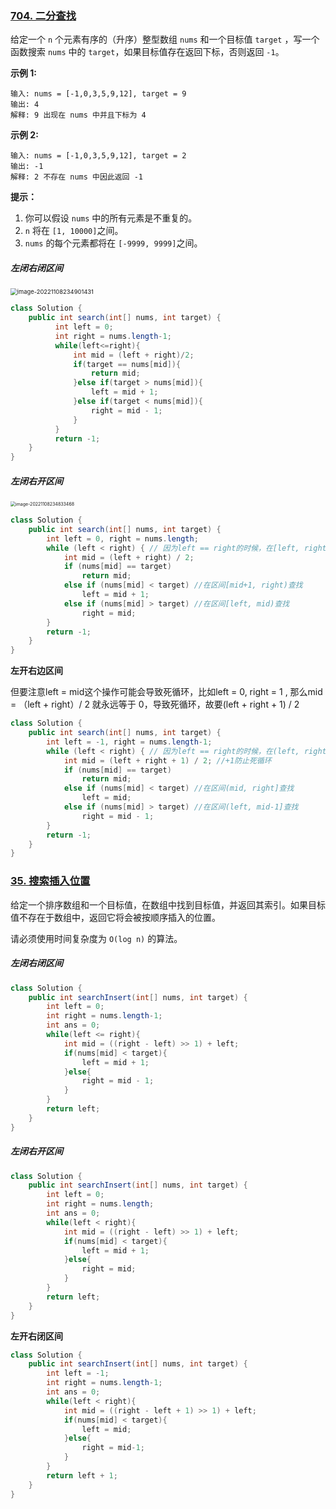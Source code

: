 ### [704. 二分查找](https://leetcode.cn/problems/binary-search/)

给定一个 `n` 个元素有序的（升序）整型数组 `nums` 和一个目标值 `target`  ，写一个函数搜索 `nums` 中的 `target`，如果目标值存在返回下标，否则返回 `-1`。


 **示例 1:**

```
输入: nums = [-1,0,3,5,9,12], target = 9
输出: 4
解释: 9 出现在 nums 中并且下标为 4
```

**示例 2:**

```
输入: nums = [-1,0,3,5,9,12], target = 2
输出: -1
解释: 2 不存在 nums 中因此返回 -1
```

 

**提示：**

1. 你可以假设 `nums` 中的所有元素是不重复的。
2. `n` 将在 `[1, 10000]`之间。
3. `nums` 的每个元素都将在 `[-9999, 9999]`之间。



##### 左闭右闭区间

<img src="https://palepics.oss-cn-guangzhou.aliyuncs.com/img/image-20221108234901431.png" alt="image-20221108234901431" style="zoom:67%;" />

```java
class Solution {
    public int search(int[] nums, int target) {
          int left = 0;
          int right = nums.length-1;
          while(left<=right){
              int mid = (left + right)/2;
              if(target == nums[mid]){
                  return mid;
              }else if(target > nums[mid]){
                  left = mid + 1;
              }else if(target < nums[mid]){
                  right = mid - 1;
              }
          }
          return -1;
    }
}
```





##### 左闭右开区间

<img src="https://palepics.oss-cn-guangzhou.aliyuncs.com/img/image-20221108234833468.png" alt="image-20221108234833468" style="zoom: 50%;" />



```java
class Solution {
    public int search(int[] nums, int target) {
        int left = 0, right = nums.length;
        while (left < right) { // 因为left == right的时候，在[left, right)是无效的空间，所以使用 <
            int mid = (left + right) / 2;
            if (nums[mid] == target)
                return mid;
            else if (nums[mid] < target) //在区间[mid+1, right)查找
                left = mid + 1;
            else if (nums[mid] > target) //在区间[left, mid)查找
                right = mid;
        }
        return -1;
    }
}
```



**左开右边区间**

但要注意left = mid这个操作可能会导致死循环，比如left = 0, right = 1 , 那么mid = （left + right）/ 2 就永远等于 0，导致死循环，故要(left + right + 1) / 2

```java
class Solution {
    public int search(int[] nums, int target) {
        int left = -1, right = nums.length-1;
        while (left < right) { // 因为left == right的时候，在(left, right]是无效的空间，所以使用 <
            int mid = (left + right + 1) / 2; //+1防止死循环
            if (nums[mid] == target)
                return mid;
            else if (nums[mid] < target) //在区间(mid, right]查找
                left = mid;
            else if (nums[mid] > target) //在区间(left, mid-1]查找
                right = mid - 1;
        }
        return -1;
    }
}
```





### [35. 搜索插入位置](https://leetcode.cn/problems/search-insert-position/)

给定一个排序数组和一个目标值，在数组中找到目标值，并返回其索引。如果目标值不存在于数组中，返回它将会被按顺序插入的位置。

请必须使用时间复杂度为 `O(log n)` 的算法。

##### 左闭右闭区间

```java
class Solution {
    public int searchInsert(int[] nums, int target) {
        int left = 0;
        int right = nums.length-1;
        int ans = 0;
        while(left <= right){
            int mid = ((right - left) >> 1) + left;
            if(nums[mid] < target){
                left = mid + 1;
            }else{
                right = mid - 1;
            }
        }
        return left;
    }
}
```



##### 左闭右开区间

```java
class Solution {
    public int searchInsert(int[] nums, int target) {
        int left = 0;
        int right = nums.length;
        int ans = 0;
        while(left < right){
            int mid = ((right - left) >> 1) + left;
            if(nums[mid] < target){
                left = mid + 1;
            }else{
                right = mid;
            }
        }
        return left;
    }
}
```



**左开右闭区间**

```java
class Solution {
    public int searchInsert(int[] nums, int target) {
        int left = -1;
        int right = nums.length-1;
        int ans = 0;
        while(left < right){
            int mid = ((right - left + 1) >> 1) + left;
            if(nums[mid] < target){
                left = mid;
            }else{
                right = mid-1;
            }
        }
        return left + 1;
    }
}
```

